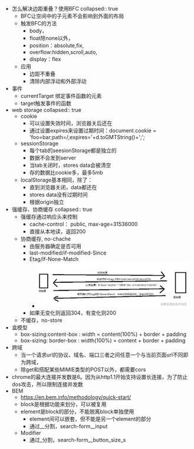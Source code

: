 - 怎么解决边距重叠？使用BFC
  collapsed:: true
	- BFC让空间中的子元素不会影响到外面的布局
	- 触发BFC的方法
		- body，
		- float除none以外，
		- position：absolute,fix,
		- overflow:hidden,scroll,auto,
		- display：flex
	- 应用
		- 边距不重叠
		- 清除内部浮动和外部浮动
- 事件
	- currentTarget 绑定事件函数的元素
	- target触发事件的函数
- web storage
  collapsed:: true
	- cookie
		- 可以设置失效时间，浏览器关后还在
		- 通过设置expires来设置过期时间：document.cookie = 'foo=bar;path=/;expires='+d.toGMTString()+';'*;*
	- sessionStorage
		- 每个tab的seesionStorage都是独立的
		- 数据不会发到server
		- 当tab关闭时，stores data会被清空
		- 存的数据比cookie多，最多5mb
	- localStorage基本相同，除了：
		- 直到浏览器关闭，data都还在
		- stores data没有过期时间
		- 根据origin独立
- 强缓存、协商缓存
  collapsed:: true
	- 强缓存通过响应头来控制
		- cache-control： public, max-age=31536000
		- 直接从本地读，返回200
	- 协商缓存, no-chache
		- 由服务器确定是否可用
		- last-modified/if-modified-Since
		- Etag/If-None-Match
			- ![image.png](../assets/image_1668471190207_0.png)
		- 如果无变化则返回304，有变化则200
	- 不缓存，no-store
- 盒模型
	- box-sizing:content-box : width = content(100%) + border + padding
	- box-sizing: border-box : width(100%) = content + border + padding
- 跨域
	- 当一个请求url的协议、域名、端口三者之间任意一个与当前页面url不同即为跨域，
	- 除get和搭配某些MIMIE类型的POST以外，都需要cors
- chrome的最大连接并发数是6。因为从http1.1开始支持设置长连接，为了防止dos攻击，所以限制连接并发数
- BEM
	- https://en.bem.info/methodology/quick-start/
	- block是根据功能来划分，可以被复用
	- element是block的部分，不能脱离block单独使用
		- element间可以嵌套，但不能是另一个element的部分
		- 通过__分割，search-form__input
	- Modifier
		- 通过_分割，search-form__button_size_s